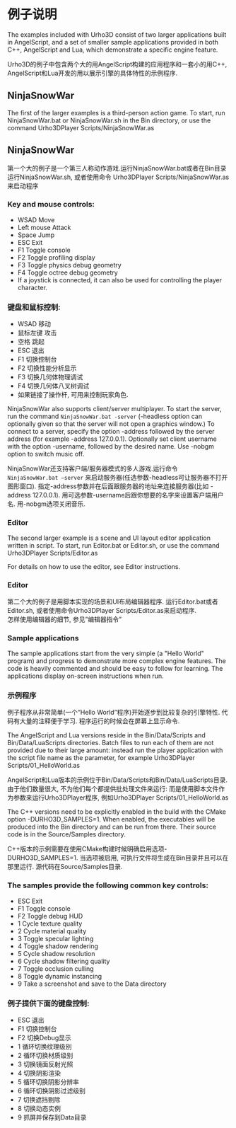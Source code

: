 # 例子说明

The examples included with Urho3D consist of two larger applications built in AngelScript, and a set of smaller sample applications provided in both C++, AngelScript and Lua, which demonstrate a specific engine feature.


Urho3D的例子中包含两个大的用AngelScript构建的应用程序和一套小的用C++, AngelScript和Lua开发的用以展示引擎的具体特性的示例程序.


## NinjaSnowWar
The first of the larger examples is a third-person action game. To start, run NinjaSnowWar.bat or NinjaSnowWar.sh in the Bin directory, or use the command Urho3DPlayer Scripts/NinjaSnowWar.as


## NinjaSnowWar  
第一个大的例子是一个第三人称动作游戏.运行NinjaSnowWar.bat或者在Bin目录运行NinjaSnowWar.sh, 或者使用命令 Urho3DPlayer Scripts/NinjaSnowWar.as 来启动程序



### Key and mouse controls:

- WSAD        Move  
- Left mouse  Attack  
- Space       Jump  
- ESC         Exit  
- F1          Toggle console  
- F2          Toggle profiling display  
- F3          Toggle physics debug geometry  
- F4          Toggle octree debug geometry  
- If a joystick is connected, it can also be used for controlling the player character.


### 键盘和鼠标控制:  
- WSAD 移动  
- 鼠标左键 攻击  
- 空格 跳起  
- ESC 退出  
- F1 切换控制台  
- F2 切换性能分析显示  
- F3 切换几何体物理调试  
- F4 切换几何体八叉树调试   
- 如果链接了操作杆, 可用来控制玩家角色.  



NinjaSnowWar also supports client/server multiplayer. To start the server, run the command ```NinjaSnowWar.bat -server``` (-headless option can optionally given so that the server will not open a graphics window.) To connect to a server, specify the option -address followed by the server address (for example -address 127.0.0.1). Optionally set client username with the option -username, followed by the desired name. Use -nobgm option to switch music off.


NinjaSnowWar还支持客户端/服务器模式的多人游戏.运行命令 ```NinjaSnowWar.bat –server``` 来启动服务器(任选参数-headless可让服务器不打开图形窗口). 指定-address参数并在后面跟服务器的地址来连接服务器(比如 -address 127.0.0.1). 用可选参数-username后跟你想要的名字来设置客户端用户名. 用-nobgm选项关闭音乐.


### Editor
The second larger example is a scene and UI layout editor application written in script. To start, run Editor.bat or Editor.sh, or use the command Urho3DPlayer Scripts/Editor.as

For details on how to use the editor, see Editor instructions.


### Editor  
第二个大的例子是用脚本实现的场景和UI布局编辑器程序. 运行Editor.bat或者 Editor.sh, 或者使用命令Urho3DPlayer Scripts/Editor.as来启动程序.  
怎样使用编辑器的细节, 参见”编辑器指令”



### Sample applications
The sample applications start from the very simple (a "Hello World" program) and progress to demonstrate more complex engine features. The code is heavily commented and should be easy to follow for learning. The applications display on-screen instructions when run.


### 示例程序
例子程序从非常简单(一个“Hello World”程序)开始逐步到比较复杂的引擎特性.  代码有大量的注释便于学习.  程序运行的时候会在屏幕上显示命令.


The AngelScript and Lua versions reside in the Bin/Data/Scripts and Bin/Data/LuaScripts directories. Batch files to run each of them are not provided due to their large amount: instead run the player application with the script file name as the parameter, for example Urho3DPlayer Scripts/01_HelloWorld.as


AngelScript和Lua版本的示例位于Bin/Data/Scripts和Bin/Data/LuaScripts目录. 由于他们数量很大, 不为他们每个都提供批处理文件来运行: 而是使用脚本文件作为参数来运行Urho3DPlayer程序, 例如Urho3DPlayer Scripts/01_HelloWorld.as


The C++ versions need to be explicitly enabled in the build with the CMake option -DURHO3D_SAMPLES=1. When enabled, the executables will be produced into the Bin directory and can be run from there. Their source code is in the Source/Samples directory.


C++版本的示例需要在使用CMake构建时候明确启用选项-DURHO3D_SAMPLES=1. 当选项被启用, 可执行文件将生成在Bin目录并且可以在那里运行. 源代码在Source/Samples目录.


### The samples provide the following common key controls:

- ESC         Exit  
- F1          Toggle console  
- F2          Toggle debug HUD  
- 1           Cycle texture quality  
- 2           Cycle material quality  
- 3           Toggle specular lighting  
- 4           Toggle shadow rendering  
- 5           Cycle shadow resolution  
- 6           Cycle shadow filtering quality  
- 7           Toggle occlusion culling  
- 8           Toggle dynamic instancing  
- 9           Take a screenshot and save to the Data directory


### 例子提供下面的键盘控制:  
- ESC 退出  
- F1 切换控制台  
- F2 切换Debug显示  
- 1 循环切换纹理级别  
- 2 循环切换材质级别  
- 3 切换镜面反射光照  
- 4 切换阴影渲染  
- 5 循环切换阴影分辨率  
- 6 循环切换阴影过滤级别  
- 7 切换遮挡剔除  
- 8 切换动态实例  
- 9 抓屏并保存到Data目录  

